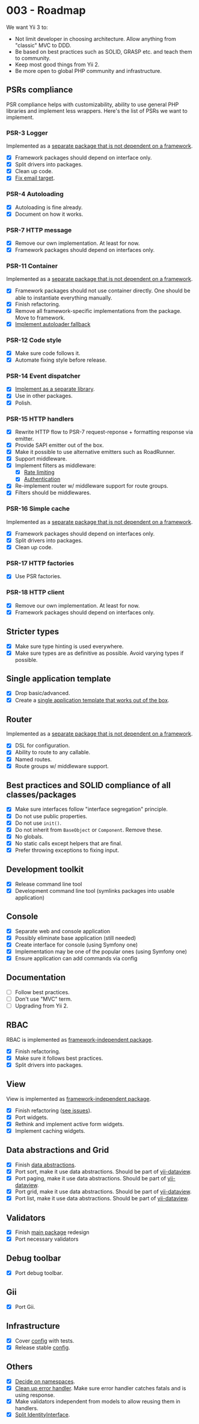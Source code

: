 # 003 - Roadmap

We want Yii 3 to:

- Not limit developer in choosing architecture. Allow anything from "classic" MVC to DDD.
- Be based on best practices such as SOLID, GRASP etc. and teach them to community.
- Keep most good things from Yii 2.
- Be more open to global PHP community and infrastructure.

## PSRs compliance

PSR compliance helps with customizability, ability to use general PHP libraries and implement less wrappers.
Here's the list of PSRs we want to implement.

### PSR-3 Logger

Implemented as a [separate package that is not dependent on a framework](https://github.com/yiisoft/log).

- [x] Framework packages should depend on interface only.
- [x] Split drivers into packages.
- [x] Clean up code.
- [x] [Fix email target](https://github.com/yiisoft/log-target-email).

### PSR-4 Autoloading

- [x] Autoloading is fine already.
- [x] Document on how it works.

### PSR-7 HTTP message

- [x] Remove our own implementation. At least for now.
- [x] Framework packages should depend on interfaces only.

### PSR-11 Container

Implemented as a [separate package that is not dependent on a framework](https://github.com/yiisoft/di).

- [x] Framework packages should not use container directly. One should be able to instantiate everything manually.
- [x] Finish refactoring.
- [x] Remove all framework-specific implementations from the package. Move to framework.
- [x] [Implement autoloader fallback](https://github.com/yiisoft/di/issues/88)

### PSR-12 Code style

- [x] Make sure code follows it.
- [x] Automate fixing style before release.

### PSR-14 Event dispatcher

- [x] [Implement as a separate library](https://github.com/yiisoft/event-dispatcher).
- [x] Use in other packages.
- [x] Polish.

### PSR-15 HTTP handlers

- [x] Rewrite HTTP flow to PSR-7 request-reponse + formatting response via emitter.
- [x] Provide SAPI emitter out of the box.
- [x] Make it possible to use alternative emitters such as RoadRunner.
- [x] Support middleware.
- [x] Implement filters as middleware:
  - [x] [Rate limiting](https://github.com/yiisoft/yii-web/issues/63)
  - [x] [Authentication](https://github.com/yiisoft/yii-web/issues/114)
- [x] Re-implement router w/ middleware support for route groups.
- [x] Filters should be middlewares.

### PSR-16 Simple cache

Implemented as a [separate package that is not dependent on a framework](https://github.com/yiisoft/cache).

- [x] Framework packages should depend on interfaces only.
- [x] Split drivers into packages.
- [x] Clean up code.

### PSR-17 HTTP factories

- [x] Use PSR factories.

### PSR-18 HTTP client

- [x] Remove our own implementation. At least for now.
- [x] Framework packages should depend on interfaces only.

## Stricter types

- [x] Make sure type hinting is used everywhere.
- [x] Make sure types are as definitive as possible. Avoid varying types if possible.

## Single application template

- [x] Drop basic/advanced.
- [x] Create a [single application template that works out of the box](https://github.com/yiisoft/app).

## Router

Implemented as a [separate package that is not dependent on a framework](https://github.com/yiisoft/router).

- [x] DSL for configuration.
- [x] Ability to route to any callable.
- [x] Named routes.
- [x] Route groups w/ middleware support.

## Best practices and SOLID compliance of all classes/packages

- [x] Make sure interfaces follow "interface segregation" principle.
- [x] Do not use public properties.
- [x] Do not use `init()`.
- [x] Do not inherit from `BaseObject` or `Component`. Remove these.
- [x] No globals.
- [x] No static calls except helpers that are final.
- [x] Prefer throwing exceptions to fixing input.

## Development toolkit

- [x] Release command line tool
- [x] Development command line tool (symlinks packages into usable application)

## Console

- [x] Separate web and console application
- [x] Possibly eliminate base application (still needed)
- [x] Create interface for console (using Symfony one)
- [x] Implementation may be one of the popular ones (using Symfony one)
- [x] Ensure application can add commands via config

## Documentation

- [ ] Follow best practices.
- [ ] Don't use "MVC" term.
- [ ] Upgrading from Yii 2.

## RBAC

RBAC is implemented as [framework-independent package](https://github.com/yiisoft/rbac).

- [x] Finish refactoring.
- [x] Make sure it follows best practices.
- [x] Split drivers into packages.

## View

View is implemented as [framework-independent package](https://github.com/yiisoft/view).

- [x] Finish refactoring ([see issues](https://github.com/yiisoft/view/issues)).
- [x] Port widgets.
- [x] Rethink and implement active form widgets.
- [x] Implement caching widgets.

## Data abstractions and Grid

- [x] Finish [data abstractions](https://github.com/yiisoft/data).
- [x] Port sort, make it use data abstractions. Should be part of [yii-dataview](https://github.com/yiisoft/yii-dataview).
- [x] Port paging, make it use data abstractions. Should be part of [yii-dataview](https://github.com/yiisoft/yii-dataview).
- [x] Port grid, make it use data abstractions. Should be part of [yii-dataview](https://github.com/yiisoft/yii-dataview).
- [x] Port list, make it use data abstractions. Should be part of [yii-dataview](https://github.com/yiisoft/yii-dataview).

## Validators

- [x] Finish [main package](https://github.com/yiisoft/validator) redesign
- [x] Port necessary validators

## Debug toolbar

- [x] Port debug toolbar.

## Gii

- [x] Port Gii.

## Infrastructure

- [x] Cover [config](https://github.com/yiisoft/config) with tests.
- [x] Release stable [config](https://github.com/yiisoft/config).

## Others

- [x] [Decide on namespaces](https://forum.yiiframework.com/t/lowercase-or-camelcase-namespaces/124983/52).
- [x] [Clean up error handler](https://github.com/yiisoft/yii2/issues/14348). Make sure error handler catches fatals and is using response.
- [x] Make validators independent from models to allow reusing them in handlers.
- [x] [Split IdentityInterface](https://github.com/yiisoft/yii2/issues/13825).
